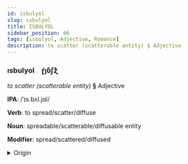 ```yaml
---
id: ısbulyol
slug: ısbulyol
title: ISBULYOL
sidebar_position: 66
tags: [ısbulyol, Adjective, Romance]
description: to scatter (scatterable entity) § Adjective
---
```


### ısbulyol&emsp;<span kind="abugida">ɽ́ȷʋ͊ʃɀ͊</span>

*to scatter (scatterable entity)* **§** Adjective

**IPA**: /ˈɪs.bʌl.jɑl/

**Verb**: to spread/scatter/diffuse

**Noun**: spreadable/scatterable/diffusable entity

**Modifier**: spread/scattered/diffused

<details>
    <summary>Origin</summary>
    Portuguese espalhar /(i)ʃ.pɐˈʎaɾ/<br/>
    <em>Romance Language Family</em>
</details>
